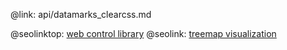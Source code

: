 @link: api/datamarks_clearcss.md

@seolinktop: [web control library](https://webix.com)
@seolink: [treemap visualization](https://webix.com/widget/treemap/)